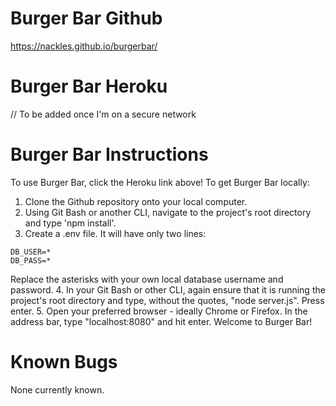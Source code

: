 # Burger Bar Github
https://nackles.github.io/burgerbar/

# Burger Bar Heroku
// To be added once I'm on a secure network

# Burger Bar Instructions
To use Burger Bar, click the Heroku link above!
To get Burger Bar locally:
1. Clone the Github repository onto your local computer.
2. Using Git Bash or another CLI, navigate to the project's root directory and type 'npm install'.
3. Create a .env file. It will have only two lines:
```
DB_USER=*
DB_PASS=*
```
Replace the asterisks with your own local database username and password.
4. In your Git Bash or other CLI, again ensure that it is running the project's root directory and type, without the quotes, "node server.js". Press enter.
5. Open your preferred browser - ideally Chrome or Firefox. In the address bar, type "localhost:8080" and hit enter. Welcome to Burger Bar!

# Known Bugs
None currently known.

